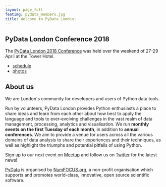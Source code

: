 ```yaml
---
layout: page_full
featimg: pydata_members.jpg
title: Welcome to PyData London!
---
```


## PyData London Conference 2018

The [PyData London 2018 Conference](https://pydata.org/london2018/) was held
over the weekend of 27-29 April at the Tower Hotel.
  * [schedule](https://pydata.org/london2018/schedule/)
  * [photos](https://www.flickr.com/photos/pydata/sets/72157693263374002)

## About us

We are London's community for developers and users of Python data tools.

Run by volunteers, PyData London provides Python enthusiasts a place to share
ideas and learn from each other about how best to apply the language and tools
to ever-evolving challenges in the vast realm of data management, processing,
analytics and visualisation. We run **monthly events on the first Tuesday of
each month**, in addition to **annual conferences**. We aim to provide a venue
for users across all the various domains of data analysis to share their
experiences and their techniques, as well as highlight the triumphs and
potential pitfalls of using Python. 

Sign up to our next event on
[Meetup](http://www.meetup.com/PyData-London-Meetup/) and follow us on
[Twitter](https://twitter.com/pydatalondon/) for the latest news!

[PyData](https://pydata.org) is organised by
[NumFOCUS.org](http://www.numfocus.org/), a non-profit organisation which
supports and promotes world-class, innovative, open source scientific software. 
